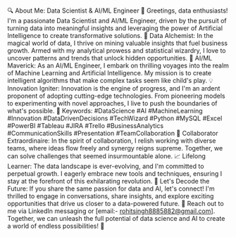 🔍 About Me: Data Scientist & AI/ML Engineer 🤖
Greetings, data enthusiasts! I'm a passionate Data Scientist and AI/ML Engineer, driven by the pursuit of turning data into meaningful insights and leveraging the power of Artificial Intelligence to create transformative solutions.
🌟 Data Alchemist:
In the magical world of data, I thrive on mining valuable insights that fuel business growth. Armed with my analytical prowess and statistical wizardry, I love to uncover patterns and trends that unlock hidden opportunities.
🚀 AI/ML Maverick:
As an AI/ML Engineer, I embark on thrilling voyages into the realm of Machine Learning and Artificial Intelligence. My mission is to create intelligent algorithms that make complex tasks seem like child's play.
💡 Innovation Igniter:
Innovation is the engine of progress, and I'm an ardent proponent of adopting cutting-edge technologies. From pioneering models to experimenting with novel approaches, I live to push the boundaries of what's possible.
🔑 Keywords: #DataScience #AI #MachineLearning #Innovation #DataDrivenDecisions #TechWizard #Python #MySQL #Excel #PowerBI #Tableau #JIRA #Trello #BusinessAnalytics #CommunicationSkills #Presentation #TeamCollaboration
🤝 Collaborator Extraordinaire:
In the spirit of collaboration, I relish working with diverse teams, where ideas flow freely and synergy reigns supreme. Together, we can solve challenges that seemed insurmountable alone.
📈 Lifelong Learner:
The data landscape is ever-evolving, and I'm committed to perpetual growth. I eagerly embrace new tools and techniques, ensuring I stay at the forefront of this exhilarating revolution.
💬 Let's Decode the Future:
If you share the same passion for data and AI, let's connect! I'm thrilled to engage in conversations, share insights, and explore exciting opportunities that drive us closer to a data-powered future.
📩 Reach out to me via LinkedIn messaging or [email:- rohitsingh8885882@gmail.com]. Together, we can unleash the full potential of data science and AI to create a world of endless possibilities! 🌌
